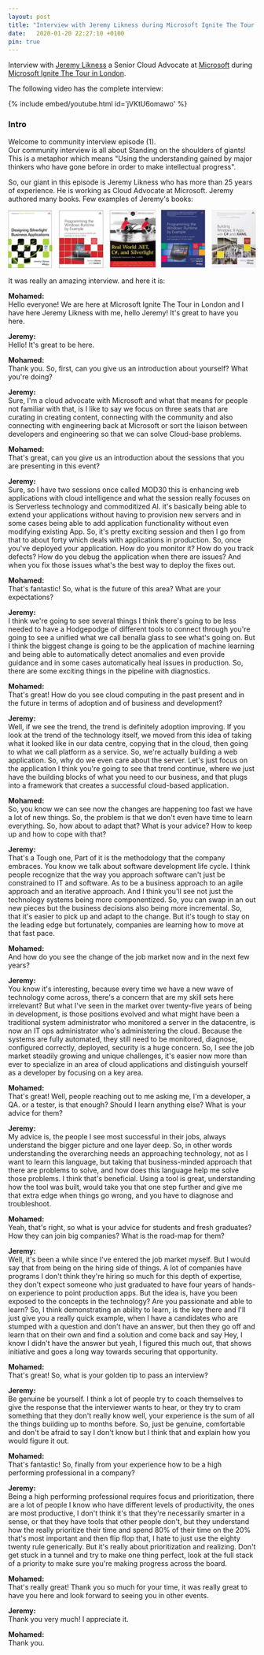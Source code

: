 ```yaml
---
layout: post
title: "Interview with Jeremy Likness during Microsoft Ignite The Tour in London"
date:   2020-01-20 22:27:10 +0100
pin: true
---
```


Interview with [Jeremy Likness](https://developer.microsoft.com/en-us/advocates/jeremy-likness) a Senior Cloud Advocate at [Microsoft](https://www.microsoft.com/en-gb) during [Microsoft Ignite The Tour in London](https://www.microsoft.com/en-gb/ignite-the-tour/london).


The following video has the complete interview:  

{% include embed/youtube.html id='jVKtU6omawo' %}

### Intro

Welcome to community interview episode (1).  
Our community interview is all about Standing on the shoulders of giants! This is a metaphor which means "Using the understanding gained by major thinkers who have gone before in order to make intellectual progress".

So, our giant in this episode is Jeremy Likness who has more than 25 years of experience. He is working as Cloud Advocate at Microsoft. Jeremy authored many books. Few examples of Jeremy's books:  

![Jeremy-books](/assets/img/2020/01/Jeremy-books-1024x240.jpg)

It was really an amazing interview. and here it is:

**Mohamed:**  
Hello everyone! We are here at Microsoft Ignite The Tour in London and I have here Jeremy Likness with me, hello Jeremy! It's great to have you here.

**Jeremy:**  
Hello! It's great to be here.

**Mohamed:**  
Thank you. So, first, can you give us an introduction about yourself? What you're doing?

**Jeremy:**  
Sure, I'm a cloud advocate with Microsoft and what that means for people not familiar with that, is I like to say we focus on three seats that are curating in creating content, connecting with the community and also connecting with engineering back at Microsoft or sort the liaison between developers and engineering so that we can solve Cloud-base problems.

**Mohamed:**  
That's great, can you give us an introduction about the sessions that you are presenting in this event?

**Jeremy:**  
Sure, so I have two sessions once called MOD30 this is enhancing web applications with cloud intelligence and what the session really focuses on is Serverless technology and commoditized AI. it's basically being able to extend your applications without having to provision new servers and in some cases being able to add application functionality without even modifying existing App. So, it's pretty exciting session and then I go from that to about forty which deals with applications in production. So, once you've deployed your application. How do you monitor it? How do you track defects? How do you debug the application when there are issues? And when you fix those issues what's the best way to deploy the fixes out.

**Mohamed:**  
That's fantastic! So, what is the future of this area? What are your expectations?

**Jeremy:**  
I think we're going to see several things I think there's going to be less needed to have a Hodgepodge of different tools to connect through you're going to see a unified what we call benalla glass to see what's going on. But I think the biggest change is going to be the application of machine learning and being able to automatically detect anomalies and even provide guidance and in some cases automatically heal issues in production. So, there are some exciting things in the pipeline with diagnostics.

**Mohamed:**  
That's great! How do you see cloud computing in the past present and in the future in terms of adoption and of business and development?

**Jeremy:**  
Well, if we see the trend, the trend is definitely adoption improving. If you look at the trend of the technology itself, we moved from this idea of taking what it looked like in our data centre, copying that in the cloud, then going to what we call platform as a service. So, we're actually building a web application. So, why do we even care about the server. Let's just focus on the application I think you're going to see that trend continue, where we just have the building blocks of what you need to our business, and that plugs into a framework that creates a successful cloud-based application.

**Mohamed:**  
So, you know we can see now the changes are happening too fast we have a lot of new things. So, the problem is that we don't even have time to learn everything. So, how about to adapt that? What is your advice? How to keep up and how to cope with that?

**Jeremy:**  
That's a Tough one, Part of it is the methodology that the company embraces. You know we talk about software development life cycle. I think people recognize that the way you approach software can't just be constrained to IT and software. As to be a business approach to an agile approach and an iterative approach. And I think you'll see not just the technology systems being more componentized. So, you can swap in an out new pieces but the business decisions also being more incremental. So, that it's easier to pick up and adapt to the change. But it's tough to stay on the leading edge but fortunately, companies are learning how to move at that fast pace.

**Mohamed:**  
And how do you see the change of the job market now and in the next few years?

**Jeremy:**  
You know it's interesting, because every time we have a new wave of technology come across, there's a concern that are my skill sets here irrelevant? But what I've seen in the market over twenty-five years of being in development, is those positions evolved and what might have been a traditional system administrator who monitored a server in the datacentre, is now an IT ops administrator who's administering the cloud. Because the systems are fully automated, they still need to be monitored, diagnose, configured correctly, deployed, security is a huge concern. So, I see the job market steadily growing and unique challenges, it's easier now more than ever to specialize in an area of cloud applications and distinguish yourself as a developer by focusing on a key area.

**Mohamed:**  
That's great! Well, people reaching out to me asking me, I'm a developer, a QA. or a tester, is that enough? Should I learn anything else? What is your advice for them?

**Jeremy:**  
My advice is, the people I see most successful in their jobs, always understand the bigger picture and one layer deep. So, in other words understanding the overarching needs an approaching technology, not as I want to learn this language, but taking that business-minded approach that there are problems to solve, and how does this language help me solve those problems. I think that's beneficial. Using a tool is great, understanding how the tool was built, would take you that one step further and give me that extra edge when things go wrong, and you have to diagnose and troubleshoot.

**Mohamed:**  
Yeah, that's right, so what is your advice for students and fresh graduates? How they can join big companies? What is the road-map for them?

**Jeremy:**  
Well, it's been a while since I've entered the job market myself. But I would say that from being on the hiring side of things. A lot of companies have programs I don't think they're hiring so much for this depth of expertise, they don't expect someone who just graduated to have four years of hands-on experience to point production apps. But the idea is, have you been exposed to the concepts in the technology? Are you passionate and able to learn? So, I think demonstrating an ability to learn, is the key there and I'll just give you a really quick example, when I have a candidates who are stumped with a question and don't have an answer, but then they go off and learn that on their own and find a solution and come back and say Hey, I know I didn't have the answer but yeah, I figured this much out, that shows initiative and goes a long way towards securing that opportunity.

**Mohamed:**  
That's great! So, what is your golden tip to pass an interview?

**Jeremy:**  
Be genuine be yourself. I think a lot of people try to coach themselves to give the response that the interviewer wants to hear, or they try to cram something that they don't really know well, your experience is the sum of all the things building up to months before. So, just be genuine, comfortable and don't be afraid to say I don't know but I think that and explain how you would figure it out.

**Mohamed:**  
That's fantastic! So, finally from your experience how to be a high performing professional in a company?

**Jeremy:**  
Being a high performing professional requires focus and prioritization, there are a lot of people I know who have different levels of productivity, the ones are most productive, I don't think it's that they're necessarily smarter in a sense, or that they have tools that other people don't, but they understand how the really prioritize their time and spend 80% of their time on the 20% that's most important and then flip flop that, I hate to just use the eighty twenty rule generically. But it's really about prioritization and realizing. Don't get stuck in a tunnel and try to make one thing perfect, look at the full stack of a priority to make sure you're making progress across the board.

**Mohamed:**  
That's really great! Thank you so much for your time, it was really great to have you here and look forward to seeing you in other events.

**Jeremy:**  
Thank you very much! I appreciate it.

**Mohamed:**  
Thank you.

